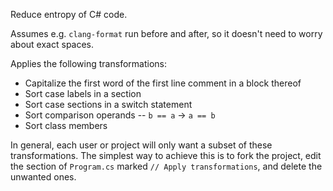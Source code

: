 Reduce entropy of C# code.

Assumes e.g. `clang-format` run before and after, so it doesn't need to worry about exact spaces.

Applies the following transformations:

- Capitalize the first word of the first line comment in a block thereof
- Sort case labels in a section
- Sort case sections in a switch statement
- Sort comparison operands
-- `b == a` -> `a == b`
- Sort class members

In general, each user or project will only want a subset of these transformations. The simplest way to achieve this is to fork the project, edit the section of `Program.cs` marked `// Apply transformations`, and delete the unwanted ones.
